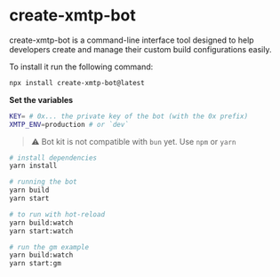 # create-xmtp-bot

create-xmtp-bot is a command-line interface tool designed to help developers create and manage their custom build configurations easily.

To install it run the following command:

```bash
npx install create-xmtp-bot@latest
```

**Set the variables**

```bash
KEY= # 0x... the private key of the bot (with the 0x prefix)
XMTP_ENV=production # or `dev`
```

> ⚠️ Bot kit is not compatible with `bun` yet. Use `npm` or `yarn`

```bash
# install dependencies
yarn install

# running the bot
yarn build
yarn start

# to run with hot-reload
yarn build:watch
yarn start:watch

# run the gm example
yarn build:watch
yarn start:gm
```

